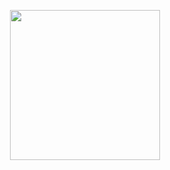 <p align="center">
    <img src="https://github.com/user-attachments/assets/22dc5607-f798-45b3-be3c-f8e61632e9a3" width="240px" align="center">
</p>

